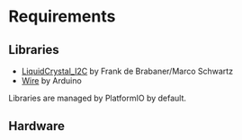 # Requirements

## Libraries

* [LiquidCrystal_I2C](https://www.arduino.cc/reference/en/libraries/liquidcrystal-i2c/) by Frank de Brabaner/Marco Schwartz
* [Wire](https://www.arduino.cc/en/Reference/Wire) by Arduino

Libraries are managed by PlatformIO by default.

## Hardware
